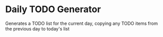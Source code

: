 # Daily TODO Generator

Generates a TODO list for the current day, copying any TODO items from the previous day to today's list

